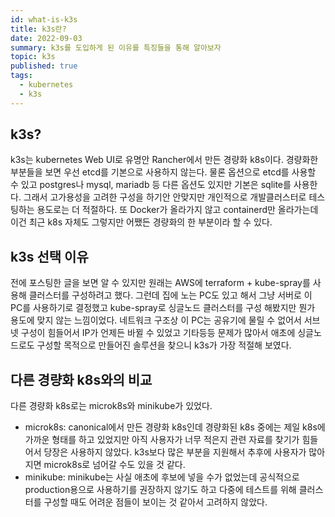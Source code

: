 ```yaml
---
id: what-is-k3s
title: k3s란?
date: 2022-09-03
summary: k3s를 도입하게 된 이유를 특징들을 통해 알아보자
topic: k3s
published: true
tags:
  - kubernetes
  - k3s
---
```

## k3s?
k3s는 kubernetes Web UI로 유명안 Rancher에서 만든 경량화 k8s이다. 경량화한 부분들을 보면 우선 etcd를 기본으로 사용하지 않는다. 물론 옵션으로 etcd를 사용할 수 있고 postgres나 mysql, mariadb 등 다른 옵션도 있지만 기본은 sqlite를 사용한다. 그래서 고가용성을 고려한 구성을 하기안 안맞지만 개인적으로 개발클러스터로 테스팅하는 용도로는 더 적절하다. 또 Docker가 올라가지 않고 containerd만 올라가는데 이건 최근 k8s 자체도 그렇지만 어쨌든 경량화의 한 부분이라 할 수 있다.

## k3s 선택 이유
전에 포스팅한 글을 보면 알 수 있지만 원래는 AWS에 terraform + kube-spray를 사용해 클러스터를 구성하려고 했다. 그런데 집에 노는 PC도 있고 해서 그냥 서버로 이 PC를 사용하기로 결정했고 kube-spray로 싱글노드 클러스터를 구성 해봤지만 뭔가 용도에 맞지 않는 느낌이었다. 네트워크 구조상 이 PC는 공유기에 물릴 수 없어서 서브넷 구성이 힘들어서 IP가 언제든 바뀔 수 있었고 기타등등 문제가 많아서 애초에 싱글노드로도 구성할 목적으로 만들어진 솔루션을 찾으니 k3s가 가장 적절해 보였다.

## 다른 경량화 k8s와의 비교
다른 경량화 k8s로는 microk8s와 minikube가 있었다.

- microk8s: canonical에서 만든 경량화 k8s인데 경량화된 k8s 중에는 제일 k8s에 가까운 형태를 하고 있었지만 아직 사용자가 너무 적은지 관련 자료를 찾기가 힘들어서 당장은 사용하지 않았다. k3s보다 많은 부분을 지원해서 추후에 사용자가 많아지면 microk8s로 넘어갈 수도 있을 것 같다.
- minikube: minikube는 사실 애초에 후보에 넣을 수가 없었는데 공식적으로 production용으로 사용하기를 권장하지 않기도 하고 다중에 테스트를 위해 클러스터를 구성할 때도 어려운 점들이 보이는 것 같아서 고려하지 않았다.

